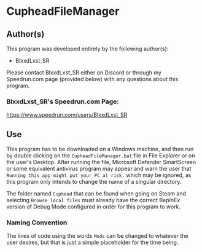 # CupheadFileManager

## Author(s)
This program was developed entirely by the following author(s):

- BlxxdLxst_SR

Please contact BlxxdLxst_SR either on Discord or through my Speedrun.com page (provided below) with any questions about this program.

### BlxxdLxst_SR's Speedrun.com Page:
https://www.speedrun.com/users/BlxxdLxst_SR

## Use
This program has to be downloaded on a Windows machine, and then run by double clicking on the `CupheadFileManager.bat` file in File Explorer or on the user's Desktop. 
After running the file, Microsoft Defender SmartScreen or some equivalent antivirus program may appear and warn the user that `Running this app might put your PC at risk.` which may be ignored, as this program only intends to change the name of a singular directory.

The folder named `Cuphead` that can be found when going on Steam and selecting `Browse local files` must already have the correct BepInEx version of Debug Mode configured in order for this program to work.

### Naming Convention
The lines of code using the words `Mods` can be changed to whatever the user desires, but that is just a simple placeholder for the time being.
